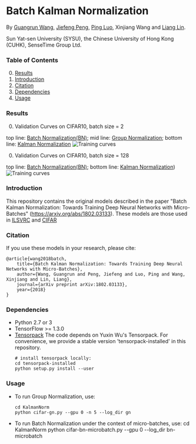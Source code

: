 # Batch Kalman Normalization

By [Guangrun Wang](https://wanggrun.github.io/), [Jiefeng Peng](http://www.sysu-hcp.net/people/), [Ping Luo](http://personal.ie.cuhk.edu.hk/~pluo/), Xinjiang Wang and [Liang Lin](http://www.linliang.net/).

Sun Yat-sen University (SYSU), the Chinese University of Hong Kong (CUHK), SenseTime Group Ltd.

### Table of Contents
0. [Results](#results)
0. [Introduction](#introduction)
0. [Citation](#citation)
0. [Dependencies](#dependencies)
0. [Usage](#usage)


### Results
0. Validation Curves on CIFAR10, batch size = 2 

top line: [Batch Normalization(BN)](https://arxiv.org/abs/1502.03167); mid line: [Group Normalization](https://arxiv.org/abs/1803.08494); bottom line: [Kalman Normalization](https://arxiv.org/abs/1802.03133)
        ![Training curves](https://github.com/wanggrun/Batch-Kalman-Normalization/blob/master/results/bn_gn_bkn_micro_batch.png)

0. Validation Curves on CIFAR10, batch size = 128

top line: [Batch Normalization(BN)](https://arxiv.org/abs/1502.03167); bottom line: [Kalman Normalization](https://arxiv.org/abs/1802.03133))
        ![Training curves](https://github.com/wanggrun/Batch-Kalman-Normalization/blob/master/results/bkn_bn_large_batch.png)


### Introduction

This repository contains the original models described in the paper "Batch Kalman Normalization: Towards Training Deep Neural Networks with Micro-Batches" (https://arxiv.org/abs/1802.03133). These models are those used in [ILSVRC](http://image-net.org/challenges/LSVRC/2015/) and [CIFAR](https://www.cs.toronto.edu/~kriz/cifar.html) 



### Citation

If you use these models in your research, please cite:

	@article{wang2018batch,
		title={Batch Kalman Normalization: Towards Training Deep Neural Networks with Micro-Batches},
  		author={Wang, Guangrun and Peng, Jiefeng and Luo, Ping and Wang, Xinjiang and Lin, Liang},
  		journal={arXiv preprint arXiv:1802.03133},
  		year={2018}
    }


### Dependencies
+ Python 2.7 or 3
+ TensorFlow >= 1.3.0
+ [Tensorpack](https://github.com/ppwwyyxx/tensorpack)
   The code depends on Yuxin Wu's Tensorpack. For convenience, we provide a stable version 'tensorpack-installed' in this repository. 
   ```
   # install tensorpack locally:
   cd tensorpack-installed
   python setup.py install --user
   ```

### Usage
+ To run Group Normalization, use:
  ```
  cd KalmanNorm
  python cifar-gn.py --gpu 0 -n 5 --log_dir gn
  ```
+ To run Batch Normalization under the context of micro-batches, use:
  cd KalmanNorm
  python cifar-bn-microbatch.py   --gpu 0 --log_dir  bn-microbatch
